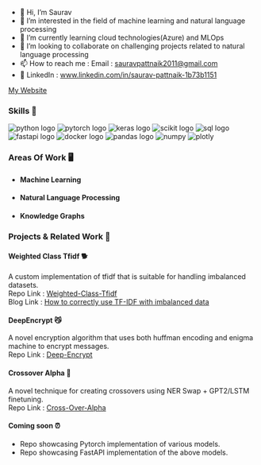 - 👋 Hi, I’m Saurav
- 👀 I’m interested in the field of machine learning and natural language processing
- 🌱 I’m currently learning cloud technologies(Azure) and MLOps
- :sunflower: I’m looking to collaborate on challenging projects related to natural language processing
- 📫 How to reach me : Email : sauravpattnaik2011@gmail.com
- 🐼 LinkedIn : www.linkedin.com/in/saurav-pattnaik-1b73b1151

[My Website](https://sauravpattnaikcs60.github.io)

### Skills 🚀

![python logo](https://img.shields.io/badge/Python-FFD43B?style=for-the-badge&logo=python&logoColor=blue) ![pytorch logo](https://img.shields.io/badge/PyTorch-EE4C2C?style=for-the-badge&logo=PyTorch&logoColor=white) ![keras logo](https://img.shields.io/badge/Keras-D00000?style=for-the-badge&logo=Keras&logoColor=white)
![scikit logo](https://img.shields.io/badge/scikit_learn-F7931E?style=for-the-badge&logo=scikit-learn&logoColor=white) ![sql logo](https://img.shields.io/badge/MySQL-005C84?style=for-the-badge&logo=mysql&logoColor=white) ![fastapi logo](https://img.shields.io/badge/fastapi-109989?style=for-the-badge&logo=FASTAPI&logoColor=white)
![docker logo](https://img.shields.io/badge/Docker-2CA5E0?style=for-the-badge&logo=docker&logoColor=white) ![pandas logo](https://img.shields.io/badge/Pandas-2C2D72?style=for-the-badge&logo=pandas&logoColor=white)
![numpy](https://img.shields.io/badge/Numpy-777BB4?style=for-the-badge&logo=numpy&logoColor=white) ![plotly](https://img.shields.io/badge/Plotly-239120?style=for-the-badge&logo=plotly&logoColor=white)
 
 ### Areas Of Work 🖥️
 * #### Machine Learning
 * #### Natural Language Processing
 * #### Knowledge Graphs

### Projects & Related Work 🌠

#### Weighted Class Tfidf 🐕
A custom implementation of tfidf that is suitable for handling imbalanced datasets.<br>
Repo Link : [Weighted-Class-Tfidf](https://github.com/SauravPattnaikCS60/Weighted-Class-Tfidf)<br>
Blog Link : [How to correctly use TF-IDF with imbalanced data](https://www.deepwizai.com/projects/how-to-correctly-use-tf-idf-with-imbalanced-data)

#### DeepEncrypt 😼
A novel encryption algorithm that uses both huffman encoding and enigma machine to encrypt messages.<br>
Repo Link : [Deep-Encrypt](https://github.com/SauravPattnaikCS60/Deep-Encrypt)

#### Crossover Alpha 🐉
A novel technique for creating crossovers using NER Swap + GPT2/LSTM finetuning.<br>
Repo Link : [Cross-Over-Alpha](https://github.com/SauravPattnaikCS60/Cross-Over-Alpha)


#### Coming soon ⏰
* Repo showcasing Pytorch implementation of various models.
* Repo showcasing FastAPI implementation of the above models. 

<!---
SauravPattnaikCS60/SauravPattnaikCS60 is a ✨ special ✨ repository because its `README.md` (this file) appears on your GitHub profile.
You can click the Preview link to take a look at your changes.
--->

